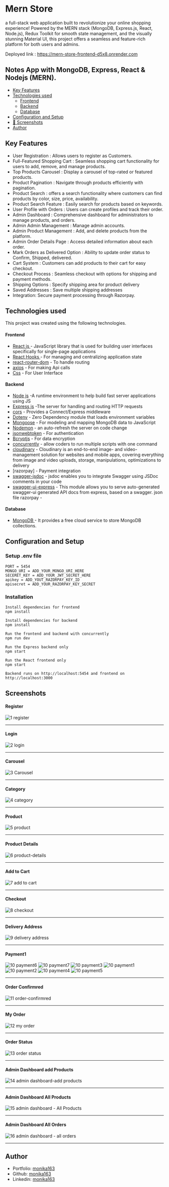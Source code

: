 # Mern Store

a full-stack web application built to revolutionize your online shopping experience! Powered by the MERN stack (MongoDB, Express.js, React, Node.js), Redux Toolkit for smooth state management, and the visually stunning Material UI, this project offers a seamless and feature-rich platform for both users and admins.

Deployed link : https://mern-store-frontend-d5x8.onrender.com

## Notes App with MongoDB, Express, React & Nodejs (MERN).

- [Key Features](#key-features)
- [Technologies used](#technologies-used)
  - [Frontend](#frontend)
  - [Backend](#backend)
  - [Database](#database)
- [Configuration and Setup](#configuration-and-setup)
- [📸 Screenshots](#screenshots)
- [Author](#author)

## Key Features

- User Registration : Allows users to register as Customers.
- Full-Featured Shopping Cart : Seamless shopping cart functionality for users to add, remove, and manage products.
- Top Products Carousel : Display a carousel of top-rated or featured products.
- Product Pagination : Navigate through products efficiently with pagination.
- Product Search : offers a search functionality where customers can find products by
  color, size, price, availability.
- Product Search Feature : Easily search for products based on keywords.
- User Profile with Orders : Users can create profiles and track their order.
- Admin Dashboard : Comprehensive dashboard for administrators to manage products, and orders.
- Admin Admin Management : Manage admin accounts.
- Admin Product Management : Add, and delete products from the platform.
- Admin Order Details Page : Access detailed information about each order.
- Mark Orders as Delivered Option : Ability to update order status to Confirm, Shipped, delivered.
- Cart System : Customers can add products to their cart for easy checkout.
- Checkout Process : Seamless checkout with options for shipping and payment methods.
- Shipping Options : Specify shipping area for product delivery
- Saved Addresses : Save multiple shipping addresses
- Integration: Secure payment processing through Razorpay.

## Technologies used

This project was created using the following technologies.

#### Frontend

- [React js ](https://www.npmjs.com/package/react) - JavaScript library that is used for building user interfaces specifically for single-page applications
- [React Hooks ](https://reactjs.org/docs/hooks-intro.html) - For managing and centralizing application state
- [react-router-dom](https://www.npmjs.com/package/react-router-dom) - To handle routing
- [axios](https://www.npmjs.com/package/axios) - For making Api calls
- [Css](https://developer.mozilla.org/en-US/docs/Web/CSS) - For User Interface

#### Backend

- [Node js](https://nodejs.org/en/) -A runtime environment to help build fast server applications using JS
- [Express js](https://www.npmjs.com/package/express) -The server for handling and routing HTTP requests
- [cors](https://www.npmjs.com/package/cors) - Provides a Connect/Express middleware
- [Dotenv](https://www.npmjs.com/package/dotenv) - Zero Dependency module that loads environment variables
- [Mongoose](https://mongoosejs.com/) - For modeling and mapping MongoDB data to JavaScript
- [Nodemon](https://www.npmjs.com/package/nodemon) - an auto-refresh the server on code change
- [jsonwebtoken](https://www.npmjs.com/package/jsonwebtoken) - For authentication
- [Bcryptjs](https://www.npmjs.com/package/bcryptjs) - For data encryption
- [concurrently](https://www.npmjs.com/package/concurrently) - allow coders to run multiple scripts with one command
- [cloudinary](https://www.npmjs.com/package/cloudinary) - Cloudinary is an end-to-end image- and video-management solution for websites and mobile apps, covering everything from image and video uploads, storage, manipulations, optimizations to delivery
- [razorpay] - Payment integration
- [swagger-jsdoc](https://www.npmjs.com/package/swagger-jsdoc) - jsdoc enables you to integrate Swagger using JSDoc comments in your code
- [swagger-ui-express](https://www.npmjs.com/package/swagger-ui-express) - This module allows you to serve auto-generated swagger-ui generated API docs from express, based on a swagger. json file
  razorpay -

#### Database

- [MongoDB ](https://www.mongodb.com/) - It provides a free cloud service to store MongoDB collections.

## Configuration and Setup

### Setup .env file

```shell
PORT = 5454
MONGO_URI = ADD_YOUR_MONGO_URI_HERE
SECERET_KEY = ADD_YOUR_JWT_SECRET_HERE
apikey = ADD_YOUT_RAZORPAY_KEY_ID
apisecret = ADD_YOUR_RAZORPAY_KEY_SECRET

```

### Installation

```shell
Install dependencies for frontend
npm install

Install dependencies for backend
npm install

Run the frontend and backend with concurrently
npm run dev

Run the Express backend only
npm start

Run the React frontend only
npm start

Backend runs on http://localhost:5454 and frontend on http://localhost:3000
```

## Screenshots

#### Register

![1 register](https://github.com/user-attachments/assets/231a3663-44c5-4bec-a542-b3c258e5db8e)

---

#### Login

![2 login](https://github.com/user-attachments/assets/da7bdd99-1093-4d84-b309-6d78572f05c5)

---

#### Carousel

![3 Carousel](https://github.com/user-attachments/assets/1e52dd34-1a78-436d-b103-4c7639ec2927)

---

#### Category

![4 category](https://github.com/user-attachments/assets/82449ac7-261c-4187-88c1-fe37b7ffbc89)

---

#### Product

![5 product](https://github.com/user-attachments/assets/34a31b5c-476f-465c-b96b-3f3ecd45da72)

---

#### Product Details

![6 product-details](https://github.com/user-attachments/assets/0ec735b9-8d1b-4c41-a805-9c4e44d0a26f)

---

#### Add to Cart

![7 add to cart](https://github.com/user-attachments/assets/38d0083b-8ee5-441d-989f-f624a26162fd)

---

#### Checkout

![8 checkout](https://github.com/user-attachments/assets/849edbb6-a387-48a7-82bf-79b7962e2b69)

---

#### Delivery Address

![9  delivery address](https://github.com/user-attachments/assets/173da7b6-39e2-42ba-921f-9e9dcdd3b84b)

---

#### Payment1

![10 payment6](https://github.com/user-attachments/assets/514f542b-fb9b-45b6-8ae2-f992e24c8a1e)
![10 payment7](https://github.com/user-attachments/assets/8bab21a2-683e-4abf-a12b-9e8e79bdc205)
![10 payment3](https://github.com/user-attachments/assets/6741fbc5-dcbb-489d-a725-d30c3ab9f69f)
![10  payment1](https://github.com/user-attachments/assets/fb143648-b56b-4ab5-abd8-9729c0c6357f)
![10 payment2](https://github.com/user-attachments/assets/e88c7519-39cb-45ef-9fc1-d53d6bd9ec49)
![10 payment4](https://github.com/user-attachments/assets/b85fa006-c136-42c8-bb17-70bfef57bff5)
![10 payment5](https://github.com/user-attachments/assets/f9de63ed-2bd8-44ff-907a-45bc232d8647)

---

#### Order Confirmred

![11 order-confirmred](https://github.com/user-attachments/assets/27a440a7-ef64-4101-a64e-7da9258cd858)

---

#### My Order

![12  my order](https://github.com/user-attachments/assets/c1f005cf-9179-4c54-8f6e-33f5371f3cd4)

---

#### Order Status

![13 order status](https://github.com/user-attachments/assets/072f8cd6-07cc-4c11-a195-1eb6c74e7874)

---

#### Admin Dashboard add Products

![14  admin dashboard-add products](https://github.com/user-attachments/assets/a506ad94-ee7c-41fd-9181-7c06cb794da0)

---

#### Admin Dashboard All Products

![15  admin dashboard - All Products](https://github.com/user-attachments/assets/0b863717-6502-4935-bfbc-6cc6494cc307)

---

#### Admin Dashboard All Orders

![16  admin dashboard - all orders](https://github.com/user-attachments/assets/40f85f36-ff8d-4142-acad-7344de60d9ee)

---

## Author

- Portfolio: [monika163](----)
- Github: [monika163](https://github.com/monika163)
- Linkedin: [monika163](https://www.linkedin.com/in/monika-dewangan-78a427149/)
